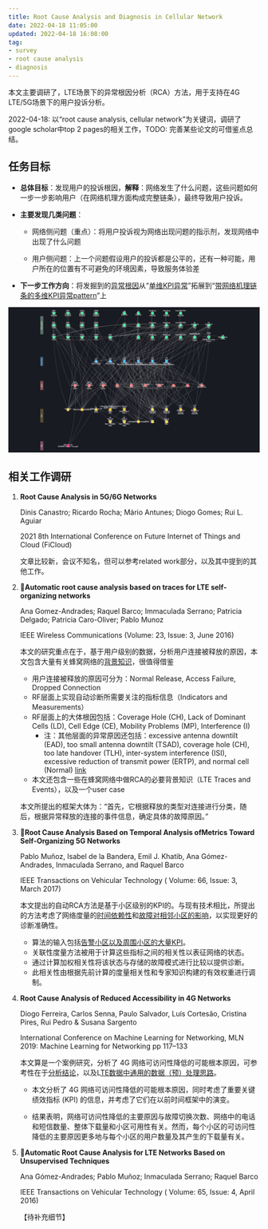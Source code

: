 ```yaml
---
title: Root Cause Analysis and Diagnosis in Cellular Network
date: 2022-04-18 11:05:00
updated: 2022-04-18 16:08:00
tag: 
- survey
- root cause analysis
- diagnosis
---
```


本文主要调研了，LTE场景下的异常根因分析（RCA）方法，用于支持在4G LTE/5G场景下的用户投诉分析。

2022-04-18: 以“root cause analysis, cellular network”为关键词，调研了google scholar中top 2 pages的相关工作，TODO: 完善某些论文的可借鉴点总结。

<!-- more -->

## 任务目标

- **总体目标**：发现用户的投诉根因，**解释**：网络发生了什么问题，这些问题如何一步一步影响用户（在网络机理方面构成完整链条），最终导致用户投诉。

- **主要发现几类问题**：

    - 网络侧问题（重点）：将用户投诉视为网络出现问题的指示剂，发现网络中出现了什么问题

    - 用户侧问题：上一个问题假设用户的投诉都是公平的，还有一种可能，用户所在的位置有不可避免的环境因素，导致服务体验差

- **下一步工作方向**：将发掘到的<u>异常根因</u>从“<u>单维KPI异常</u>”拓展到“<u>带网络机理链条的多维KPI异常pattern</u>”上

![网络机理图-KPI指标关联关系](https://raw.githubusercontent.com/KMdsy/figurebed/master/img/FM%26PM%20logic%20related%20graph.png)

## 相关工作调研

1. **Root Cause Analysis in 5G/6G Networks**

    Dinis Canastro; Ricardo Rocha; Mário Antunes; Diogo Gomes; Rui L. Aguiar

    2021 8th International Conference on Future Internet of Things and Cloud (FiCloud)

    文章比较新，会议不知名，但可以参考related work部分，以及其中提到的其他工作。

2. 🌟**Automatic root cause analysis based on traces for LTE self-organizing networks**

    Ana Gomez-Andrades; Raquel Barco; Immaculada Serrano; Patricia Delgado; Patricia Caro-Oliver; Pablo Munoz

    IEEE Wireless Communications (Volume: 23, Issue: 3, June 2016)

    本文的研究重点在于，基于用户级别的数据，分析用户连接被释放的原因，本文包含大量有关蜂窝网络的<u>背景知识</u>，很值得借鉴

    - 用户连接被释放的原因可分为：Normal Release, Access Failure, Dropped Connection
    - RF层面上实现自动诊断所需要关注的指标信息（Indicators and Measurements）
    - RF层面上的大体根因包括：Coverage Hole (CH), Lack of Dominant Cells (LD), Cell Edge (CE), Mobility Problems (MP), Interference (I)
        - 注：其他层面的异常原因还包括：excessive antenna downtilt (EAD), too small antenna downtilt (TSAD), coverage hole (CH), too late handover (TLH), inter-system interference (ISI), excessive reduction of transmit power (ERTP), and normal cell (Normal) [link](https://link.springer.com/article/10.1007/s11036-020-01589-1)
    - 本文还包含一些在蜂窝网络中做RCA的必要背景知识（LTE Traces and Events），以及一个user case

    本文所提出的框架大体为：“首先，它根据释放的类型对连接进行分类，随后，根据异常释放的连接的事件信息，确定具体的故障原因。”

3. 🌟**Root Cause Analysis Based on Temporal Analysis ofMetrics Toward Self-Organizing 5G Networks**

    Pablo Muñoz, Isabel de la Bandera, Emil J. Khatib, Ana Gómez-Andrades, Inmaculada Serrano, and Raquel Barco

    IEEE Transactions on Vehicular Technology ( Volume: 66, Issue: 3, March 2017)

    本文提出的自动RCA方法是基于小区级别的KPI的。与现有技术相比，所提出的方法考虑了网络度量的<u>时间依赖性</u>和<u>故障对相邻小区的影响</u>，以实现更好的诊断准确性。

    - 算法的输入包括<u>告警小区以及周围小区的大量KPI</u>。
    - 关联性度量方法被用于计算这些指标之间的相关性以表征网络的状态。
    - 通过计算加权相关性将该状态与存储的故障模式进行比较以提供诊断。
    - 此相关性由根据先前计算的度量相关性和专家知识构建的有效权重进行调制。

4. **Root Cause Analysis of Reduced Accessibility in 4G Networks**

    Diogo Ferreira, Carlos Senna, Paulo Salvador, Luís Cortesão, Cristina Pires, Rui Pedro & Susana Sargento 

    International Conference on Machine Learning for Networking, MLN 2019: Machine Learning for Networking pp 117–133

    本文算是一个案例研究，分析了 4G 网络可访问性降低的可能根本原因，可参考性在于<u>分析结论</u>，以及L<u>TE数据中通用的数据（预）处理思路</u>。

    - 本文分析了 4G 网络可访问性降低的可能根本原因，同时考虑了重要关键绩效指标 (KPI) 的信息，并考虑了它们在以前时间框架中的演变。

    - 结果表明，网络可访问性降低的主要原因与故障切换次数、网络中的电话和短信数量、整体下载量和小区可用性有关。然而，每个小区的可访问性降低的主要原因更多地与每个小区的用户数量及其产生的下载量有关。

5. 🌟**Automatic Root Cause Analysis for LTE Networks Based on Unsupervised Techniques**

    Ana Gómez-Andrades; Pablo Muñoz; Inmaculada Serrano; Raquel Barco

    IEEE Transactions on Vehicular Technology ( Volume: 65, Issue: 4, April 2016)

    【待补充细节】

    
